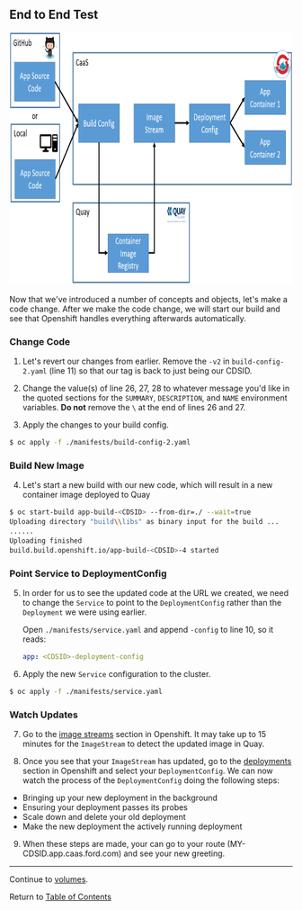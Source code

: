 ## End to End Test

<p align="center">
  <img src="../images/overview.png" width="850" height="450">
</p>

Now that we've introduced a number of concepts and objects, let's make a code change. After we make the code change, we will start our build and see that Openshift handles everything afterwards automatically.

### Change Code

1. Let's revert our changes from earlier. Remove the `-v2` in `build-config-2.yaml` (line 11) so that our tag is back to just being our CDSID. 

2. Change the value(s) of line 26, 27, 28 to whatever message you'd like in the quoted sections for the `SUMMARY`, `DESCRIPTION`, and `NAME` environment variables. **Do not** remove the `\` at the end of lines 26 and 27. 

3. Apply the changes to your build config. 

```bash
$ oc apply -f ./manifests/build-config-2.yaml
```

### Build New Image

4. Let's start a new build with our new code, which will result in a new container image deployed to Quay

```bash
$ oc start-build app-build-<CDSID> --from-dir=./ --wait=true
Uploading directory "build\\libs" as binary input for the build ...
......
Uploading finished
build.build.openshift.io/app-build-<CDSID>-4 started
```

### Point Service to DeploymentConfig

5. In order for us to see the updated code at the URL we created, we need to change the `Service` to point to the `DeploymentConfig` rather than the `Deployment` we were using earlier.

   Open `./manifests/service.yaml` and append `-config` to line 10, so it reads:
   ```yaml
   app: <CDSID>-deployment-config
   ```

6. Apply the new `Service` configuration to the cluster.

```bash
$ oc apply -f ./manifests/service.yaml
```

### Watch Updates

7. Go to the [image streams](https://api.caas.ford.com/console/project/devenablement-workshop-dev/browse/images) section in Openshift. It may take up to 15 minutes for the `ImageStream` to detect the updated image in Quay.

8. Once you see that your `ImageStream` has updated, go to the [deployments](https://api.caas.ford.com/console/project/devenablement-workshop-dev/browse/deployments) section in Openshift and select your `DeploymentConfig`. We can now watch the process of the `DeploymentConfig` doing the following steps:

- Bringing up your new deployment in the background
- Ensuring your deployment passes its probes
- Scale down and delete your old deployment
- Make the new deployment the actively running deployment

9. When these steps are made, your can go to your route (MY-CDSID.app.caas.ford.com) and see your new greeting.

---

Continue to [volumes](./16-volumesintro.md).

Return to [Table of Contents](../README.md#agenda)
